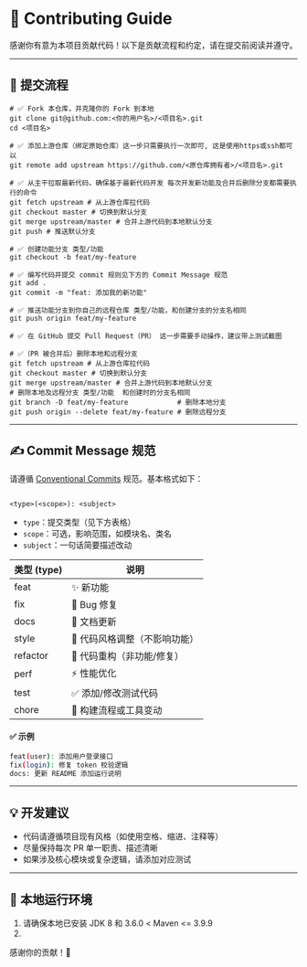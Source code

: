 
# 🙌 Contributing Guide

感谢你有意为本项目贡献代码！以下是贡献流程和约定，请在提交前阅读并遵守。

---

## 🧭 提交流程

```shell
# ✅ Fork 本仓库，并克隆你的 Fork 到本地
git clone git@github.com:<你的用户名>/<项目名>.git
cd <项目名>

# ✅ 添加上游仓库（绑定原始仓库）这一步只需要执行一次即可, 这是使用https或ssh都可以
git remote add upstream https://github.com/<原仓库拥有者>/<项目名>.git

# ✅ 从主干拉取最新代码，确保基于最新代码开发 每次开发新功能及合并后删除分支都需要执行的命令
git fetch upstream # 从上游仓库拉代码
git checkout master # 切换到默认分支
git merge upstream/master # 合并上游代码到本地默认分支
git push # 推送默认分支

# ✅ 创建功能分支 类型/功能
git checkout -b feat/my-feature

# ✅ 编写代码并提交 commit 规则见下方的 Commit Message 规范
git add .
git commit -m "feat: 添加我的新功能"

# ✅ 推送功能分支到你自己的远程仓库 类型/功能，和创建分支的分支名相同
git push origin feat/my-feature

# ✅ 在 GitHub 提交 Pull Request（PR） 这一步需要手动操作，建议带上测试截图

# ✅（PR 被合并后）删除本地和远程分支
git fetch upstream # 从上游仓库拉代码
git checkout master # 切换到默认分支
git merge upstream/master # 合并上游代码到本地默认分支
# 删除本地及远程分支 类型/功能  和创建时的分支名相同
git branch -D feat/my-feature            # 删除本地分支
git push origin --delete feat/my-feature # 删除远程分支
```

---

## ✍️ Commit Message 规范

请遵循 [Conventional Commits](https://www.conventionalcommits.org/) 规范。基本格式如下：

```

<type>(<scope>): <subject>

````

- `type`：提交类型（见下方表格）
- `scope`：可选，影响范围，如模块名、类名
- `subject`：一句话简要描述改动

| 类型 (type) | 说明                         |
|-------------|------------------------------|
| feat        | ✨ 新功能                     |
| fix         | 🐛 Bug 修复                  |
| docs        | 📝 文档更新                   |
| style       | 💄 代码风格调整（不影响功能） |
| refactor    | 🔨 代码重构（非功能/修复）    |
| perf        | ⚡ 性能优化                   |
| test        | ✅ 添加/修改测试代码          |
| chore       | 🔧 构建流程或工具变动         |

#### ✅ 示例

```bash
feat(user): 添加用户登录接口
fix(login): 修复 token 校验逻辑
docs: 更新 README 添加运行说明
````

---

## 💡 开发建议

* 代码请遵循项目现有风格（如使用空格、缩进、注释等）
* 尽量保持每次 PR 单一职责、描述清晰
* 如果涉及核心模块或复杂逻辑，请添加对应测试

---

## 🧪 本地运行环境

1. 请确保本地已安装 JDK 8 和 3.6.0 < Maven <= 3.9.9
2. 



感谢你的贡献！🚀


